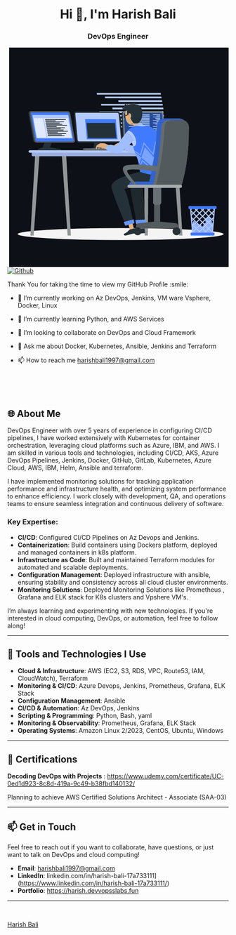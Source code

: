 <h1 align="center">Hi 👋, I'm Harish Bali</h1>

<h3 align="center">DevOps Engineer </h3>

<p><img align="right" src="https://github.com/harish507/DevOps-BrushUp/blob/main/animation_500_kxa883sd.gif" alt="harish-1277" /></p>

[![Github](https://img.shields.io/github/followers/shashidhar087?label=Follow&style=social)](https://github.com/shashidhar087)

<div size='20px'>Thank You for taking the time to view my GitHub Profile :smile: 
</div>


- 🔭 I’m currently working on  Az DevOps, Jenkins, VM ware Vsphere, Docker, Linux
  
- 🌱 I’m currently learning Python, and AWS Services
  
- 👯 I’m looking to collaborate on DevOps and Cloud Framework
  
- 💬 Ask me about Docker, Kubernetes, Ansible, Jenkins and Terraform

- 📫 How to reach me harishbali1997@gmail.com

<br>

<br>

<br>

## 🌐 About Me

DevOps Engineer with over 5 years of experience in configuring CI/CD pipelines, I have worked extensively with Kubernetes for container orchestration, leveraging cloud platforms such as Azure, IBM, and AWS. I am skilled in various tools and technologies, including CI/CD, AKS, Azure DevOps Pipelines, Jenkins, Docker, GitHub, GitLab, Kubernetes, Azure Cloud, AWS, IBM, Helm, Ansible and terraform.

I have implemented monitoring solutions for tracking application performance and infrastructure health, and optimizing system performance to enhance efficiency. I work closely with development, QA, and operations teams to ensure seamless integration and continuous delivery of software.

### Key Expertise:
- **CI/CD**: Configured CI/CD Pipelines on Az Devops and Jenkins.
- **Containerization**: Build containers using Dockers platform, deployed and managed containers in k8s platform.
- **Infrastructure as Code**: Built and maintained Terraform modules for automated and scalable deployments.
- **Configuration Management**: Deployed infrastructure with ansible, ensuring stability and consistency across all cloud cluster environments.
- **Monitoring Solutions**: Deployed Monitoring Solutions like Prometheus , Grafana and ELK stack for K8s clusters and Vpshere VM's.

I’m always learning and experimenting with new technologies. If you're interested in cloud computing, DevOps, or automation, feel free to follow along!

---

## 🔧 Tools and Technologies I Use

- **Cloud & Infrastructure**: AWS (EC2, S3, RDS, VPC, Route53, IAM, CloudWatch), Terraform
- **Monitoring & CI/CD**: Azure Devops, Jenkins, Prometheus, Grafana, ELK Stack
- **Configuration Management**: Ansible
- **CI/CD & Automation**:	Az DevOps, Jenkins
- **Scripting & Programming**:	Python, Bash, yaml
- **Monitoring & Observability**:	Prometheus, Grafana, ELK Stack
- **Operating Systems**:	Amazon Linux 2/2023, CentOS, Ubuntu, Windows

---

## 🏅 Certifications

**Decoding DevOps with Projects** : https://www.udemy.com/certificate/UC-0ed1d923-8c8d-419a-9c49-b38fbd140132/

Planning to achieve AWS Certified Solutions Architect - Associate (SAA-03)

---

## 📫 Get in Touch

Feel free to reach out if you want to collaborate, have questions, or just want to talk on DevOps and cloud computing!

- **Email**: [harishbali1997@gmail.com](mailto:harishbali1997@gmail.com)
- **LinkedIn**: linkedin.com/in/harish-bali-17a733111](https://www.linkedin.com/in/harish-bali-17a733111/)
- **Portfolio**: https://harish.devvopsslabs.fun 

---

<br>
  
[Harish Bali](https://github.com/harish507)
